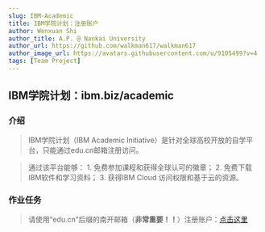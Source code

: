 ```yaml
---
slug: IBM-Academic
title: IBM学院计划：注册账户
author: Wenxuan Shi
author_title: A.P. @ Nankai University
author_url: https://github.com/walkman617/walkman617
author_image_url: https://avatars.githubusercontent.com/u/9105499?v=4
tags: [Team Project]
---
```


## IBM学院计划：ibm.biz/academic

### 介绍

> IBM学院计划（IBM Academic Initiative）是针对全球高校开放的自学平台，只能通过edu.cn邮箱注册访问。

> 通过该平台能够：
    1. 免费参加课程和获得全球认可的徽章；
    2. 免费下载IBM软件和学习资料；
    3. 获得IBM Cloud 访问权限和基于云的资源。


### 作业任务

> 请使用“edu.cn”后缀的南开邮箱（**非常重要！！**）注册账户：[点击这里](https://www.ibm.com/academic/home)
